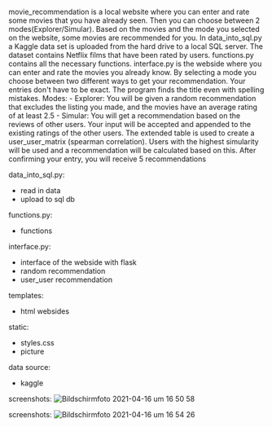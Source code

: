 movie_recommendation is a local website where you can enter and rate some movies that you have already seen. Then you can choose between 2 modes(Explorer/Simular). Based on the movies and the mode you selected on the website, some movies are recommended for you.
In data_into_sql.py a Kaggle data set is uploaded from the hard drive to a local SQL server. The dataset contains Netflix films that have been rated by users.
functions.py contains all the necessary functions.
interface.py is the webside where you can enter and rate the movies you already know. By selecting a mode you choose between two different ways to get your recommendation.
Your entries don't have to be exact. The program finds the title even with spelling mistakes.
Modes:
    - Explorer: You will be given a random recommendation that excludes the listing you made, and the      movies have an average rating of at least 2.5
    - Simular: You will get a recommendation based on the reviews of other users. Your input will be accepted and appended to the existing ratings of the other users. The extended table is used to create a user_user_matrix (spearman correlation). Users with the highest simularity will be used and a recommendation will be calculated based on this.
After confirming your entry, you will receive 5 recommendations

data_into_sql.py:
  - read in data
  - upload to sql db

functions.py:
   - functions

interface.py:
  - interface of the webside with flask
  - random recommendation
  - user_user recommendation

templates:
  - html websides 

static:
  - styles.css
  - picture

data source: 
   - kaggle 

screenshots:
![Bildschirmfoto 2021-04-16 um 16 50 58](https://user-images.githubusercontent.com/76050281/115077943-2a645680-9eff-11eb-88bc-eff4f2dde5df.png)

screenshots:
![Bildschirmfoto 2021-04-16 um 16 54 26](https://user-images.githubusercontent.com/76050281/115077955-305a3780-9eff-11eb-9a0d-3e8c6363a295.png)


